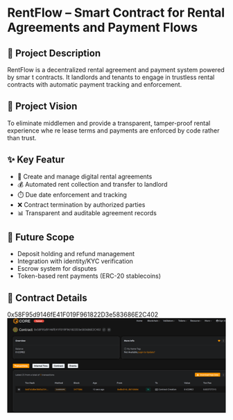 # RentFlow – Smart Contract for Rental Agreements and Payment Flows

## 📄 Project   Description

RentFlow is a decentralized rental agreement and payment system powered by smar t contracts. It landlords and tenants to engage in trustless rental contracts with automatic payment tracking and enforcement.    

## 🎯 Project Vision

To eliminate middlemen and provide a transparent, tamper-proof rental experience whe   re lease terms and payments are enforced by code rather than trust.
       
## ✨ Key Featur

- 🏡 Create and manage digital rental agreements
- 💰 Automated rent collection and transfer to landlord
- ⏱️ Due date enforcement and tracking
- ❌ Contract termination by authorized parties
- 📊 Transparent and auditable agreement records

## 🔮 Future Scope

- Deposit holding and refund management
- Integration with identity/KYC verification
- Escrow system for disputes
- Token-based rent payments (ERC-20 stablecoins)

## 📜 Contract Details
0x58F95d9146fE41F019F961822D3e583686E2C402
![alt text](image.png)
